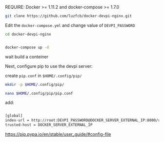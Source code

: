 

REQUIRE: Docker >= 1.11.2 and docker-compose >= 1.7.0

```bash
git clone https://github.com/luzfcb/docker-devpi-nginx.git
```


Edit the `docker-compose.yml` and change value of `DEVPI_PASSWORD`


```bash
cd docker-devpi-nginx


docker-compose up -d
```

wait build a conteiner


Next, configure pip to use the devpi server:

create `pip.conf` in `$HOME/.config/pip/`

```bash
mkdir -p $HOME/.config/pip/

nano $HOME/.config/pip/pip.conf

```

add:

```bash

[global]
index-url = http://root:DEVPI_PASSWORD@DOCKER_SERVER_EXTERNAL_IP:8000/root/pypi/+simple/
trusted-host = DOCKER_SERVER_EXTERNAL_IP


```


https://pip.pypa.io/en/stable/user_guide/#config-file





